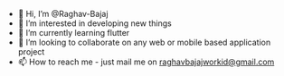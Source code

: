 - 👋 Hi, I’m @Raghav-Bajaj
- 👀 I’m interested in developing new things
- 🌱 I’m currently learning flutter
- 💞️ I’m looking to collaborate on any web or mobile based application project
- 📫 How to reach me - just mail me on raghavbajajworkid@gmail.com

<!---
Raghav-Bajaj/Raghav-Bajaj is a ✨ special ✨ repository because its `README.md` (this file) appears on your GitHub profile.
You can click the Preview link to take a look at your changes.
--->
